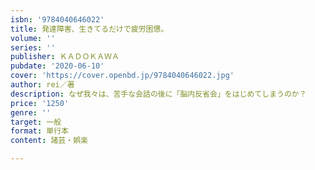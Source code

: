 ```yaml
---
isbn: '9784040646022'
title: 発達障害、生きてるだけで疲労困憊。
volume: ''
series: ''
publisher: ＫＡＤＯＫＡＷＡ
pubdate: '2020-06-10'
cover: 'https://cover.openbd.jp/9784040646022.jpg'
author: rei／著
description: なぜ我々は、苦手な会話の後に「脳内反省会」をはじめてしまうのか？
price: '1250'
genre: ''
target: 一般
format: 単行本
content: 諸芸・娯楽

---
```

